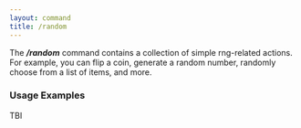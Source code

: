 ```yaml
---
layout: command
title: /random
---
```


The ***/random*** command contains a collection of simple rng-related actions. For example, you can flip a coin, generate a random number, randomly choose from a list of items, and more.

### Usage Examples

TBI